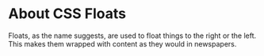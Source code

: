# About CSS Floats

Floats, as the name suggests, are used to float things to the right or the left. 
This makes them wrapped with content as they would in newspapers.
